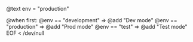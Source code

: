 @text env = "production"

@when first:
  @env == "development" => @add "Dev mode"
  @env == "production" => @add "Prod mode"
  @env == "test" => @add "Test mode"
EOF < /dev/null